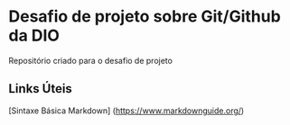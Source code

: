 # Desafio de projeto sobre Git/Github da DIO 
Repositório criado para o desafio de projeto

## Links Úteis
[Sintaxe Básica Markdown] (https://www.markdownguide.org/)
